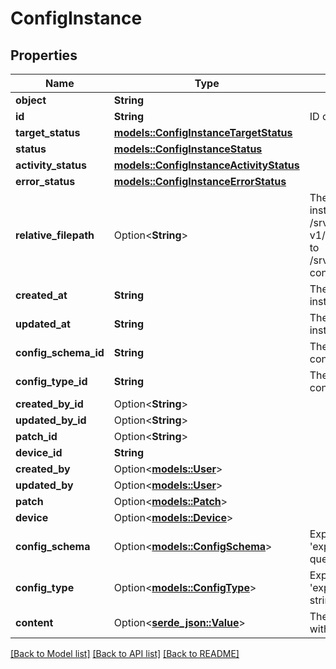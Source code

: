 # ConfigInstance

## Properties

Name | Type | Description | Notes
------------ | ------------- | ------------- | -------------
**object** | **String** |  | 
**id** | **String** | ID of the config instance | 
**target_status** | [**models::ConfigInstanceTargetStatus**](ConfigInstanceTargetStatus.md) |  | 
**status** | [**models::ConfigInstanceStatus**](ConfigInstanceStatus.md) |  | 
**activity_status** | [**models::ConfigInstanceActivityStatus**](ConfigInstanceActivityStatus.md) |  | 
**error_status** | [**models::ConfigInstanceErrorStatus**](ConfigInstanceErrorStatus.md) |  | 
**relative_filepath** | Option<**String**> | The file path to deploy the config instance relative to /srv/miru/config_instances. v1/motion-control.json would deploy to /srv/miru/config_instances/v1/motion-control.json | 
**created_at** | **String** | The timestamp when the config instance was created | 
**updated_at** | **String** | The timestamp when the config instance was last updated | 
**config_schema_id** | **String** | The ID of the config schema which the config instance must adhere to | 
**config_type_id** | **String** | The ID of the config type which the config instance is a part of | 
**created_by_id** | Option<**String**> |  | 
**updated_by_id** | Option<**String**> |  | 
**patch_id** | Option<**String**> |  | 
**device_id** | **String** |  | 
**created_by** | Option<[**models::User**](User.md)> |  | 
**updated_by** | Option<[**models::User**](User.md)> |  | 
**patch** | Option<[**models::Patch**](Patch.md)> |  | 
**device** | Option<[**models::Device**](Device.md)> |  | 
**config_schema** | Option<[**models::ConfigSchema**](ConfigSchema.md)> | Expand the config schema using 'expand[]=config_schema' in the query string | 
**config_type** | Option<[**models::ConfigType**](ConfigType.md)> | Expand the config type using 'expand[]=config_type' in the query string | 
**content** | Option<[**serde_json::Value**](.md)> | The configuration values associated with the config instance | 

[[Back to Model list]](../README.md#documentation-for-models) [[Back to API list]](../README.md#documentation-for-api-endpoints) [[Back to README]](../README.md)


